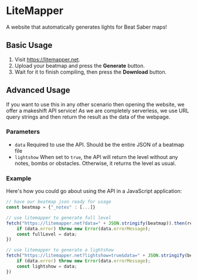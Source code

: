 # LiteMapper
A website that automatically generates lights for Beat Saber maps!

## Basic Usage
1. Visit https://litemapper.net.
2. Upload your beatmap and press the **Generate** button.
3. Wait for it to finish compiling, then press the **Download** button.

## Advanced Usage
If you want to use this in any other scenario then opening the website, we offer a makeshift API service!
As we are completely serverless, we use URL query strings and then return the result as the data of the webpage.

### Parameters
- ``data``
Required to use the API. Should be the entire JSON of a beatmap file
- ``lightshow``
When set to ``true``, the API will return the level without any notes, bombs or obstacles. Otherwise, it returns the level as usual.

### Example
Here's how you could go about using the API in a JavaScript application:
```javascript
// have our beatmap json ready for usage
const beatmap = {"_notes" : [...]}

// use litemapper to generate full level
fetch("https://litemapper.net?data=" + JSON.stringify(beatmap)).then(res => res.json()).then(data => {
    if (data.error) throw new Error(data.errorMessage);
    const fullLevel = data;
})

// use litemapper to generate a lightshow
fetch("https://litemapper.net?lightshow=true&data=" + JSON.stringify(beatmap)).then(res => res.json()).then(data => {
    if (data.error) throw new Error(data.errorMessage);
    const lightshow = data;
})
```